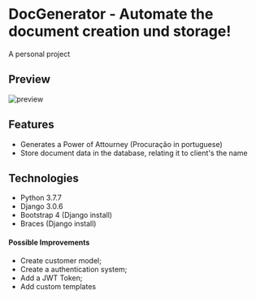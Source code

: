 # DocGenerator - Automate the document creation und storage!
A personal project


## Preview
![preview](https://github.com/GermainPereira/DocGenerator/blob/master/preview-doc_generator-2020-07-03%2011-12.gif?raw=true)

## Features
* Generates a Power of Attourney (Procuração in portuguese)
* Store document data in the database, relating it to client's the name

## Technologies
* Python 3.7.7
* Django 3.0.6
* Bootstrap 4 (Django install)
* Braces (Django install)

#### Possible Improvements
* Create customer model;
* Create a authentication system;
* Add a JWT Token;
* Add custom templates


